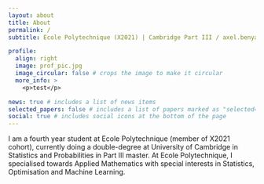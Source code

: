 ```yaml
---
layout: about
title: About
permalink: /
subtitle: Ecole Polytechnique (X2021) | Cambridge Part III / axel.benyamine@polytechnique.edu

profile:
  align: right
  image: prof_pic.jpg
  image_circular: false # crops the image to make it circular
  more_info: >
    <p>test</p>

news: true # includes a list of news items
selected_papers: false # includes a list of papers marked as "selected={true}"
social: true # includes social icons at the bottom of the page
---
```


I am a fourth year student at Ecole Polytechnique (member of X2021 cohort), currently doing a double-degree at University of Cambridge in Statistics and Probabilities in Part III master. At Ecole Polytechnique, I specialised towards Applied Mathematics with special interests in Statistics, Optimisation and Machine Learning.